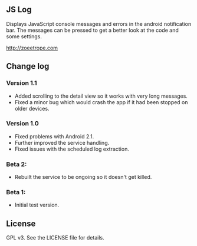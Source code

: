 ## JS Log

Displays JavaScript console messages and errors in the android notification 
bar. The messages can be pressed to get a better look at the code and some 
settings. 

http://zoeetrope.com

## Change log

### Version 1.1
* Added scrolling to the detail view so it works with very long messages.
* Fixed a minor bug which would crash the app if it had been stopped on older devices.

### Version 1.0
* Fixed problems with Android 2.1.
* Further improved the service handling.
* Fixed issues with the scheduled log extraction.

### Beta 2:
* Rebuilt the service to be ongoing so it doesn't get killed.

### Beta 1:
* Initial test version.

## License
GPL v3. See the LICENSE file for details.